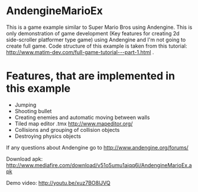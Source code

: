 AndengineMarioEx
================

This is a game example similar to Super Mario Bros using Andengine.
This is only demonstration of game development (Key features for creating 2d side-scroller platformer type game) using Andengine and I'm not going to create full game.
Code structure of this example is taken from this tutorial: http://www.matim-dev.com/full-game-tutorial---part-1.html . 

Features, that are implemented in this example
================

* Jumping
* Shooting bullet
* Creating enemies and automatic moving between walls
* Tiled map editor .tmx http://www.mapeditor.org/
* Collisions and grouping of collision objects  
* Destroying physics objects

If any questions about Andengine go to http://www.andengine.org/forums/

Download apk: http://www.mediafire.com/download/v51o5umu1aiqq6i/AndengineMarioEx.apk

Demo video: http://youtu.be/xuz7BO8lJVQ
